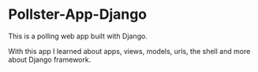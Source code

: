 # Pollster-App-Django
This is a polling web app built with Django.

With this app I learned about apps, views, models, urls, the shell and more about Django framework.
